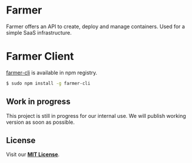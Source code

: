 # Farmer
Farmer offers an API to create, deploy and manage containers. Used for a simple SaaS infrastructure.

# Farmer Client
[farmer-cli](https://github.com/farmer-project/farmer-cli) is available in npm registry.
```sh
$ sudo npm install -g farmer-cli
```

## Work in progress
This project is still in progress for our internal use. We will publish working version as soon as possible.

## License
Visit our **[MIT License](LICENSE)**.
